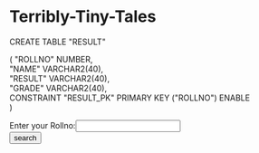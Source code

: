 # Terribly-Tiny-Tales

CREATE TABLE  "RESULT"   

   (    "ROLLNO" NUMBER,   
    "NAME" VARCHAR2(40),   
    "RESULT" VARCHAR2(40),   
    "GRADE" VARCHAR2(40),   
     CONSTRAINT "RESULT_PK" PRIMARY KEY ("ROLLNO") ENABLE  
   )  


 
<html>  
<body>  
<form action="servlet/Search">  
Enter your Rollno:<input type="text" name="roll"/><br/>  
  
<input type="submit" value="search"/>  
</form>  
</body>  
</html> 
